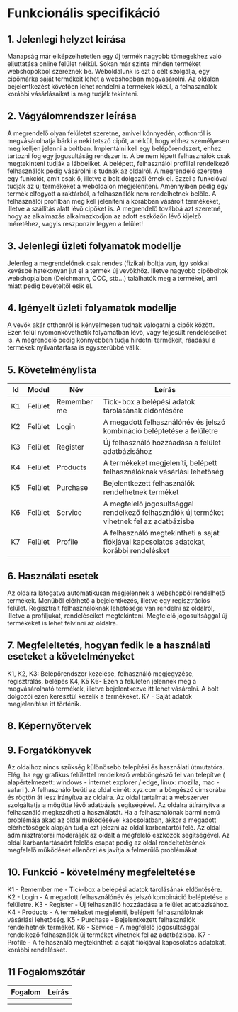 # Funkcionális specifikáció
## 1. Jelenlegi helyzet leírása

Manapság már elképzelhetetlen egy új termék nagyobb tömegekhez való eljuttatása online felület nélkül. Sokan már szinte minden terméket webshopokból szereznek be. Weboldalunk is ezt a célt szolgálja, egy cipőmárka saját termékeit lehet a webshopban megvásárolni. Az oldalon bejelentkezést követően lehet rendelni a termékek közül, a felhasználók korábbi vásárlásaikat is meg tudják tekinteni.

## 2. Vágyálomrendszer leírása

A megrendelő olyan felületet szeretne, amivel könnyedén, otthonról is megvásárolhatja bárki a neki tetsző cipőt, anélkül, hogy ehhez személyesen meg kelljen jelenni a boltban. Implentálni kell egy belépőrendszert, ehhez tartozni fog egy jogusultáság rendszer is. A be nem lépett felhasználók csak megtekinteni tudják a lábbeliket. A belépett, felhasználói profillal rendelkező felhasználók pedig vásárolni is tudnak az oldalról. A megrendelő szeretne egy funkciót, amit csak ő, illetve a bolt dolgozói érnek el. Ezzel a funkcióval tudják az új termékeket a weboldalon megjeleníteni. Amennyiben pedig egy termék elfogyott a raktárból, a felhasználók nem rendelhetnek belőle. A felhasználói profilban meg kell jeleníteni a korábban vásárolt termékeket, illetve a szállítás alatt lévő cipőket is. A megrendelő továbbá azt szeretné, hogy az alkalmazás alkalmazkodjon az adott eszközön lévő kijelző méretéhez, vagyis reszponzív legyen a felület!

## 3. Jelenlegi üzleti folyamatok modellje

Jelenleg a megrendelőnek csak rendes (fizikai) boltja van, így sokkal kevésbé hatékonyan jut el a termék új vevőkhöz. Illetve nagyobb cipőboltok webshopjaiban (Deichmann, CCC, stb...) találhatók meg a termékei, ami miatt pedig bevételtől esik el.

## 4. Igényelt üzleti folyamatok modellje

A vevők akár otthonról is kényelmesen tudnak válogatni a cipők között. Ezen felül nyomonkövethetik folyamatban lévő, vagy teljesült rendeléseiket is. A megrendelő pedig könnyebben tudja hirdetni termékeit, ráadásul a termékek nyilvántartása is egyszerűbbé válik.

## 5. Követelménylista

| Id | Modul | Név | Leírás |
| :---: | --- | --- | --- |
| K1 | Felület | Remember me | Tick-box a belépési adatok tárolásának eldöntésére |
| K2 | Felület | Login | A megadott felhasználónév és jelszó kombináció beléptetése a felületre |
| K3 | Felület | Register | Új felhasználó hozzáadása a felület adatbázisához |
| K4 | Felület | Products | A termékeket megjeleníti, belépett felhasználóknak vásárlási lehetőség |
| K5 | Felület | Purchase | Bejelentkezett felhasználók rendelhetnek terméket |
| K6 | Felület | Service | A megfelelő jogosultsággal rendelkező felhasználók új terméket vihetnek fel az adatbázisba |
| K7 | Felület | Profile | A felhasználó megtekintheti a saját fiókjával kapcsolatos adatokat, korábbi rendelésket |

## 6. Használati esetek

Az oldalra látogatva automatikusan megjelennek a webshopból rendelhető termékek. Menüből elérhető a bejelentkezés, illetve egy regisztrációs felület.
Regisztrált felhasználóknak lehetősége van rendelni az oldalról, illetve a profiljukat, rendeléseiket megtekinteni.
Megfelelő jogosultsággal új termékeket is lehet felvinni az oldalra.

## 7. Megfeleltetés, hogyan fedik le a használati eseteket a követelményeket

K1, K2, K3: Belépőrendszer kezelése, felhasználó megjegyzése, regisztrálás, belépés
K4, K5 K6- Ezen a felületen jelennek meg a megvásárolható termékek, illetve bejelentkezve itt lehet vásárolni. A bolt dolgozói ezen keresztül kezelik a termékeket.
K7 - Saját adatok megjelenítése itt történik.

## 8. Képernyőtervek

## 9. Forgatókönyvek

Az oldalhoz nincs szükség különösebb telepítési és használati útmutatóra. Elég, ha egy grafikus felülettel rendelkező webböngésző fel van telepítve ( alapértelmezett: windows - internet explorer / edge, linux: mozilla, mac - safari ). A felhasználó beüti az oldal címét: xyz.com a böngésző címsorába és rögtön át lesz irányítva az oldalra. Az oldal tartalmát a webszerver szolgáltatja a mögötte lévő adatbázis segítségével. Az oldalra átírányítva a felhasználó megkezdheti a használatát. Ha a felhasználónak bármi nemű problémája akad az oldal működésével kapcsolatban, akkor a megadott elérhetőségek alapján tudja ezt jelezni az oldal karbantartói felé. Az oldal adminisztrátorai moderálják az oldalt a megfelelő eszközök segítségével. Az oldal karbantartásáért felelős csapat pedig az oldal rendeltetésének megfelelő működését ellenőrzi és javítja a felmerülő problémákat.

## 10. Funkció - követelmény megfeleltetése

 K1 - Remember me - Tick-box a belépési adatok tárolásának eldöntésére.
 K2 - Login - A megadott felhasználónév és jelszó kombináció beléptetése a felületre.
 K3 - Register - Új felhasználó hozzáadása a felület adatbázisához.
 K4 - Products - A termékeket megjeleníti, belépett felhasználóknak vásárlási lehetőség.
 K5 - Purchase - Bejelentkezett felhasználók rendelhetnek terméket.
 K6 - Service - A megfelelő jogosultsággal rendelkező felhasználók új terméket vihetnek fel az adatbázisba.
 K7 - Profile - A felhasználó megtekintheti a saját fiókjával kapcsolatos adatokat, korábbi rendelésket.

## 11 Fogalomszótár

| Fogalom | Leírás |
| :---: | --- |
|  |  |
|  |  |
